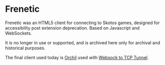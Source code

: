 # Frenetic

Frenetic was an HTML5 client for connecting to Skotos games, designed for accessibility post extension deprecation. Based on Javascript and WebSockets.

It is no longer in use or supported, and is archived here only for archival and historical purposes.

The final client used today is [Orchil](https://github.com/ChatTheatre/orchil) used with [Websock to TCP Tunnel](https://github.com/ChatTheatre/websocket-to-tcp-tunnel).
